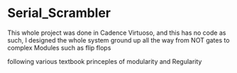 # Serial_Scrambler

This whole project was done in Cadence Virtuoso, and this has no code as such, I designed the whole system ground up all the way from NOT gates to complex Modules such as flip flops 

following various textbook princeples of modularity and Regularity 
